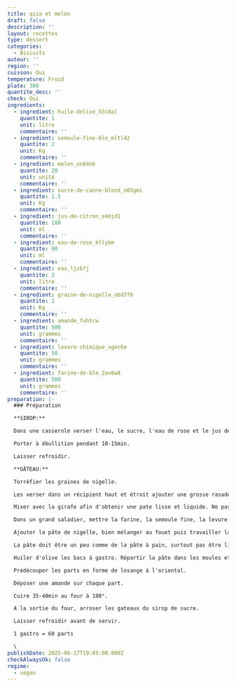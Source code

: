 ```yaml
---
title: qiza et melon
draft: false
description: ''
layout: recettes
type: dessert
categories:
  - Biscuits
auteur: ''
region: ''
cuisson: Oui
temperature: Froid
plate: 300
quantite_desc: ''
check: Oui
ingredients:
  - ingredient: huile-dolive_h3c8al
    quantite: 1
    unit: litre
    commentaire: ''
  - ingredient: semoule-fine-ble_mltl42
    quantite: 2
    unit: Kg
    commentaire: ''
  - ingredient: melon_on84nb
    quantite: 20
    unit: unité
    commentaire: ''
  - ingredient: sucre-de-canne-blond_n85gmi
    quantite: 1.5
    unit: Kg
    commentaire: ''
  - ingredient: jus-de-citron_e4mjd1
    quantite: 180
    unit: ml
    commentaire: ''
  - ingredient: eau-de-rose_ktlybm
    quantite: 90
    unit: ml
    commentaire: ''
  - ingredient: eau_ljzb7j
    quantite: 3
    unit: litre
    commentaire: ''
  - ingredient: graine-de-nigelle_obd7fb
    quantite: 1
    unit: Kg
    commentaire: ''
  - ingredient: amande_fuhtcw
    quantite: 500
    unit: grammes
    commentaire: ''
  - ingredient: levure-chimique_vgec6e
    quantite: 50
    unit: grammes
    commentaire: ''
  - ingredient: farine-de-ble_2av6w8
    quantite: 500
    unit: grammes
    commentaire: ''
preparation: |-
  ### Préparation

  **SIROP:**

  Dans une casserole verser l'eau, le sucre, l'eau de rose et le jus de citron.

  Porter à ébullition pendant 10-15min.

  Laisser refroidir.

  **GÂTEAU:**

  Torréfier les graines de nigelle.

  Les verser dans un récipient haut et étroit ajouter une grosse rasade d'huile d'olive.

  Mixer avec la girafe afin d'obtenir une pate lisse et liquide. Ne pas être radin en l'huile.

  Dans un grand saladier, mettre la farine, la semoule fine, la levure et bien mélanger.

  Ajouter la pâte de nigelle, bien mélanger au fouet puis travailler la pâte à la main en ajoutant de l'eau.

  La pâte doit être un peu comme de la pâte à pain, surtout pas être liquide

  Huiler d'olive les bacs à gastro. Répartir la pâte dans les moules et bien tasser aux doigts.

  Prédécouper les parts en forme de losange à l'oriental.

  Déposer une amande sur chaque part.

  Cuire 35-40min au four à 180°.

  A la sortie du four, arroser les gateaux du sirop de sucre.

  Laisser refroidir avant de servir.

  1 gastro = 60 parts

  \
publishDate: 2025-06-17T19:05:00.000Z
checkAlwaysOk: false
regime:
  - vegan
---
```


